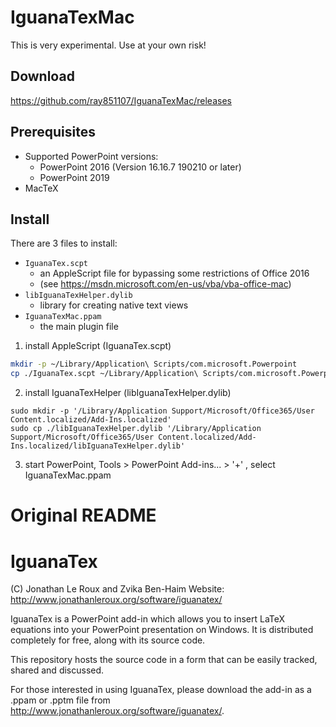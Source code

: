 # IguanaTexMac

This is very experimental. Use at your own risk!

## Download
https://github.com/ray851107/IguanaTexMac/releases

## Prerequisites
* Supported PowerPoint versions:
  * PowerPoint 2016 (Version 16.16.7 190210 or later)
  * PowerPoint 2019
* MacTeX

## Install
There are 3 files to install:
* `IguanaTex.scpt`
  * an AppleScript file for bypassing some restrictions of Office 2016
  * (see https://msdn.microsoft.com/en-us/vba/vba-office-mac)
* `libIguanaTexHelper.dylib`
  * library for creating native text views
* `IguanaTexMac.ppam`
  * the main plugin file

1. install AppleScript (IguanaTex.scpt)
```bash
mkdir -p ~/Library/Application\ Scripts/com.microsoft.Powerpoint
cp ./IguanaTex.scpt ~/Library/Application\ Scripts/com.microsoft.Powerpoint/IguanaTex.scpt
```
2. install IguanaTexHelper (libIguanaTexHelper.dylib)
```
sudo mkdir -p '/Library/Application Support/Microsoft/Office365/User Content.localized/Add-Ins.localized'
sudo cp ./libIguanaTexHelper.dylib '/Library/Application Support/Microsoft/Office365/User Content.localized/Add-Ins.localized/libIguanaTexHelper.dylib'
```
3. start PowerPoint, Tools > PowerPoint Add-ins... > '+' , select IguanaTexMac.ppam


Original README
===============

# IguanaTex

(C) Jonathan Le Roux and Zvika Ben-Haim
Website: http://www.jonathanleroux.org/software/iguanatex/

IguanaTex is a PowerPoint add-in which allows you to insert LaTeX equations into your PowerPoint presentation on Windows. It is distributed completely for free, along with its source code.

This repository hosts the source code in a form that can be easily tracked, shared and discussed.

For those interested in using IguanaTex, please download the add-in as a .ppam or .pptm file from http://www.jonathanleroux.org/software/iguanatex/.
